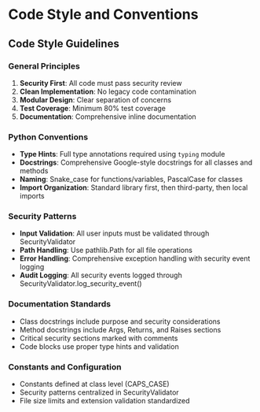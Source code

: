 # Code Style and Conventions

## Code Style Guidelines

### General Principles
1. **Security First**: All code must pass security review
2. **Clean Implementation**: No legacy code contamination
3. **Modular Design**: Clear separation of concerns
4. **Test Coverage**: Minimum 80% test coverage
5. **Documentation**: Comprehensive inline documentation

### Python Conventions
- **Type Hints**: Full type annotations required using `typing` module
- **Docstrings**: Comprehensive Google-style docstrings for all classes and methods
- **Naming**: Snake_case for functions/variables, PascalCase for classes
- **Import Organization**: Standard library first, then third-party, then local imports

### Security Patterns
- **Input Validation**: All user inputs must be validated through SecurityValidator
- **Path Handling**: Use pathlib.Path for all file operations
- **Error Handling**: Comprehensive exception handling with security event logging
- **Audit Logging**: All security events logged through SecurityValidator.log_security_event()

### Documentation Standards
- Class docstrings include purpose and security considerations
- Method docstrings include Args, Returns, and Raises sections
- Critical security sections marked with comments
- Code blocks use proper type hints and validation

### Constants and Configuration
- Constants defined at class level (CAPS_CASE)
- Security patterns centralized in SecurityValidator
- File size limits and extension validation standardized